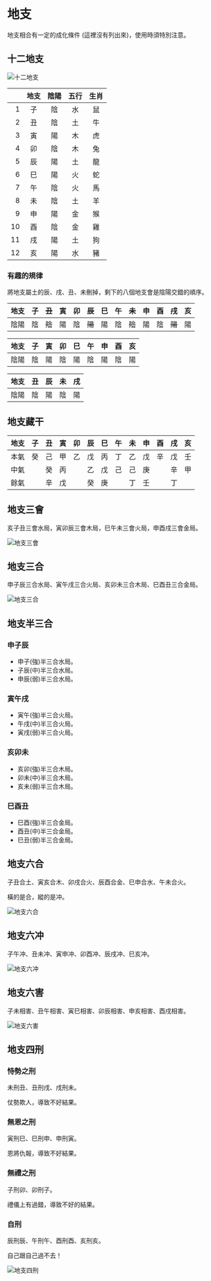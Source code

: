 # 地支

地支相合有一定的成化條件 (這裡沒有列出來)，使用時須特別注意。

## 十二地支

![十二地支](images/地支.png)

|  |地支|陰陽|五行|生肖|
|--:|:-:|:-:|:-:|:-:|
| 1|子|陰|水|鼠|
| 2|丑|陰|土|牛|
| 3|寅|陽|木|虎|
| 4|卯|陰|木|兔|
| 5|辰|陽|土|龍|
| 6|巳|陽|火|蛇|
| 7|午|陰|火|馬|
| 8|未|陰|土|羊|
| 9|申|陽|金|猴|
|10|酉|陰|金|雞|
|11|戌|陽|土|狗|
|12|亥|陽|水|豬|

### 有趣的規律

將地支屬土的辰、戌、丑、未刪掉，剩下的八個地支會是陰陽交錯的順序。

|地支|子|~~丑~~|寅|卯|~~辰~~|巳|午|~~未~~|申|酉|~~戌~~|亥|
|:-:|:-:|:-:|:-:|:-:|:-:|:-:|:-:|:-:|:-:|:-:|:-:|:-:|
|陰陽|陰|~~陰~~|陽|陰|~~陽~~|陽|陰|~~陰~~|陽|陰|~~陽~~|陽|

|地支|子|寅|卯|巳|午|申|酉|亥|
|:-:|:-:|:-:|:-:|:-:|:-:|:-:|:-:|:-:|
|陰陽|陰|陽|陰|陽|陰|陽|陰|陽|陰|陽|

|地支|丑|辰|未|戌|
|:-:|:-:|:-:|:-:|:-:|
|陰陽|陰|陽|陰|陽|


## 地支藏干

|地支|子|丑|寅|卯|辰|巳|午|未|申|酉|戌|亥|
|:-:|:-:|:-:|:-:|:-:|:-:|:-:|:-:|:-:|:-:|:-:|:-:|:-:|
|本氣|癸|己|甲|乙|戊|丙|丁|乙|戊|辛|戊|壬|
|中氣|  |癸|丙|  |乙|戊|己|己|庚|  |辛|甲|
|餘氣|  |辛|戊|  |癸|庚|  |丁|壬|  |丁|  |

## 地支三會

亥子丑三會水局，寅卯辰三會木局，巳午未三會火局，申酉戌三會金局。

![地支三會](images/地支三會.png)

## 地支三合

申子辰三合水局、寅午戌三合火局、亥卯未三合木局、巳酉丑三合金局。

![地支三合](images/地支三合.png)

## 地支半三合

### 申子辰

* 申子(強)半三合水局。
* 子辰(中)半三合水局。
* 申辰(弱)半三合水局。

### 寅午戌

* 寅午(強)半三合火局。
* 午戌(中)半三合火局。
* 寅戌(弱)半三合火局。

### 亥卯未

* 亥卯(強)半三合木局。
* 卯未(中)半三合木局。
* 亥未(弱)半三合木局。

### 巳酉丑

* 巳酉(強)半三合金局。
* 酉丑(中)半三合金局。
* 巳丑(弱)半三合金局。

## 地支六合

子丑合土、寅亥合木、卯戌合火、辰酉合金、巳申合水、午未合火。

橫的是合，縱的是冲。

![地支六合](images/地支六合.png)


## 地支六冲

子午冲、丑未冲、寅申冲、卯酉冲、辰戌冲、巳亥冲。

![地支六冲](images/地支六冲.png)

## 地支六害

子未相害、丑午相害、寅巳相害、卯辰相害、申亥相害、酉戌相害。

![地支六害](images/地支六害.png)

## 地支四刑

### 恃勢之刑

未刑丑、丑刑戌、戌刑未。

仗勢欺人，導致不好結果。

### 無恩之刑

寅刑巳、巳刑申、申刑寅。

恩將仇報，導致不好結果。

### 無禮之刑

子刑卯、卯刑子。

禮儀上有過錯，導致不好的結果。

### 自刑

辰刑辰、午刑午、酉刑酉、亥刑亥。

自己跟自己過不去！

![地支四刑](images/地支四刑.png)